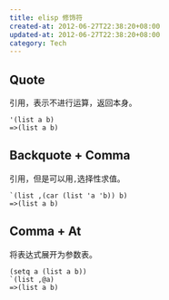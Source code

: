 ```yaml
---
title: elisp 修饰符
created-at: 2012-06-27T22:38:20+08:00
updated-at: 2012-06-27T22:38:20+08:00
category: Tech
---
```


Quote
-----

引用，表示不进行运算，返回本身。

    '(list a b)
    =>(list a b)

Backquote + Comma
-----------------

引用，但是可以用`,`选择性求值。

    `(list ,(car (list 'a 'b)) b)
    =>(list a b)

Comma + At
----------

将表达式展开为参数表。

    (setq a (list a b))
    `(list ,@a)
    =>(list a b)
